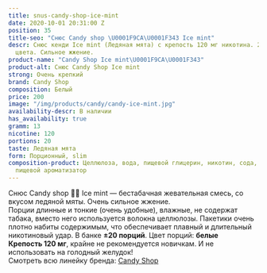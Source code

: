 ```yaml
---
title: snus-candy-shop-ice-mint
date: 2020-10-01 20:31:00 Z
position: 35
title-seo: "Снюс Candy shop \U0001F9CA\U0001F343 Ice mint"
descr: Снюс кенди Ice mint (Ледяная мята) с крепость 120 мг никотина. 20 порций белого
  цвета. Сильное жжение.
product-name: "Candy Shop Ice mint\U0001F9CA\U0001F343"
product-alt: Снюс Candy Shop Ice mint
strong: Очень крепкий
brand: Candy Shop
composition: Белый
price: 200
image: "/img/products/candy/candy-ice-mint.jpg"
availability-descr: В наличии
has_availability: true
gramm: 13
nicotine: 120
portions: 20
taste: Ледяная мята
form: Порционный, slim
composition-product: Целлюлоза, вода, пищевой глицерин, никотин, сода, карбонат натрия,
  пищевой ароматизатор
---
```


Снюс Candy shop 🧊🍃 Ice mint — бестабачная жевательная смесь, со вкусом ледяной мяты. Очень сильное жжение.<br>
Порции длинные и тонкие (очень удобные),  влажные, не содержат табака, вместо него используется волокна целлюлозы. Пакетики очень плотно набиты содержимым, что обеспечивает плавный и длительный никотиновый удар. В банке **±20 порций**. Цвет порций: **белые**<br>
**Крепость 120 мг**, крайне не рекомендуется новичкам. И не использовать на голодный желудок!<br>
Смотреть всю линейку бренда: <a href="/candy-shop-snus">Candy Shop</a>